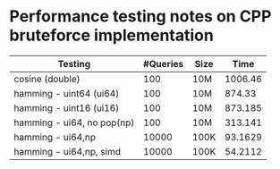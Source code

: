 # Performance testing notes on CPP bruteforce implementation

| Testing                    | \#Queries | Size | Time    |
|----------------------------|-----------|------|---------|
| cosine (double)            | 100       | 10M  | 1006.46 |
| hamming - uint64 (ui64)    | 100       | 10M  | 874.33  |
| hamming - uint16 (ui16)    | 100       | 10M  | 873.185 |
| hamming - ui64, no pop(np) | 100       | 10M  | 313.141 |
| hamming - ui64,np          | 10000     | 100K | 93.1629 |
| hamming - ui64,np, simd    | 10000     | 100K | 54.2112 |
